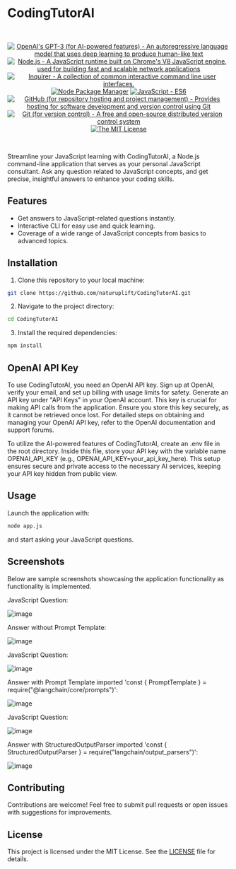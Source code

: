 # CodingTutorAI

<br/>
<p align="center">
    <a href="https://www.openai.com/" >
        <img alt="OpenAI's GPT-3 (for AI-powered features) - An autoregressive language model that uses deep learning to produce human-like text" src="https://img.shields.io/static/v1.svg?label=OpenAI&message=GPT-3-turbo&color=brightgreen" /></a>
    <a href="https://nodejs.org/" >
        <img alt="Node.js - A JavaScript runtime built on Chrome's V8 JavaScript engine, used for building fast and scalable network applications" src="https://img.shields.io/static/v1.svg?label=Node.js&message=JavaScript runtime&color=lightyellow" /></a>
    <a href="https://www.npmjs.com/package/inquirer/v/8.2.4" >
        <img alt="Inquirer - A collection of common interactive command line user interfaces." src="https://img.shields.io/static/v1.svg?label=npm&message=inquirer&color=blue" /></a>
    <a href="https://www.npmjs.com/" >
        <img alt="Node Package Manager" src="https://img.shields.io/static/v1.svg?label=npm&message=packages&color=lightblue" /></a>
    <a href="https://developer.mozilla.org/en-US/docs/Web/JavaScript" >
        <img alt="JavaScript - ES6" src="https://img.shields.io/static/v1.svg?label=JavaScript&message=ES6&color=violet" /></a>
    <a href="https://github.com/">
        <img alt="GitHub (for repository hosting and project management) - Provides hosting for software development and version control using Git" src="https://img.shields.io/static/v1.svg?label=GitHub&message=hosting&color=lightgrey" /></a>
    <a href="https://git-scm.com/">
        <img alt="Git (for version control) - A free and open-source distributed version control system" src="https://img.shields.io/static/v1.svg?label=Git&message=version control&color=black" /></a>
    <a href="https://opensource.org/license/mit/">
        <img alt="The MIT License" src="https://img.shields.io/static/v1.svg?label=License&message=MIT&color=lightgreen" /></a>
</p>
<br/>

Streamline your JavaScript learning with CodingTutorAI, a Node.js command-line application that serves as your personal JavaScript consultant. Ask any question related to JavaScript concepts, and get precise, insightful answers to enhance your coding skills.

## Features

-   Get answers to JavaScript-related questions instantly.
-   Interactive CLI for easy use and quick learning.
-   Coverage of a wide range of JavaScript concepts from basics to advanced topics.

## Installation

1. Clone this repository to your local machine:
```bash
git clone https://github.com/naturuplift/CodingTutorAI.git
```

2. Navigate to the project directory:
```bash
cd CodingTutorAI
```

3. Install the required dependencies:
```bash
npm install
```

## OpenAI API Key

To use CodingTutorAI, you need an OpenAI API key. Sign up at OpenAI, verify your email, and set up billing with usage limits for safety. Generate an API key under "API Keys" in your OpenAI account. This key is crucial for making API calls from the application. Ensure you store this key securely, as it cannot be retrieved once lost. For detailed steps on obtaining and managing your OpenAI API key, refer to the OpenAI documentation and support forums.

To utilize the AI-powered features of CodingTutorAI, create an .env file in the root directory. Inside this file, store your API key with the variable name OPENAI_API_KEY (e.g., OPENAI_API_KEY=your_api_key_here). This setup ensures secure and private access to the necessary AI services, keeping your API key hidden from public view.

## Usage

Launch the application with:
```bash
node app.js
```
and start asking your JavaScript questions.

## Screenshots

Below are sample screenshots showcasing the application functionality as functionality is implemented.

JavaScript Question:

![image](https://github.com/naturuplift/CodingTutorAI/assets/23546356/fd32e717-fc43-40d8-9e85-1b5593cee227)

Answer without Prompt Template:

![image](https://github.com/naturuplift/CodingTutorAI/assets/23546356/f9ac2556-79e1-4984-8d90-135cde4bf889)

JavaScript Question:

![image](https://github.com/naturuplift/CodingTutorAI/assets/23546356/37549180-dd37-4cfb-867c-a310c99f5d15)

Answer with Prompt Template imported 'const { PromptTemplate } = require("@langchain/core/prompts")':

![image](https://github.com/naturuplift/CodingTutorAI/assets/23546356/2d0f8c5b-c367-4b74-9f1a-a1e22fee3849)

JavaScript Question:

![image](https://github.com/naturuplift/CodingTutorAI/assets/23546356/37549180-dd37-4cfb-867c-a310c99f5d15)

Answer with StructuredOutputParser imported 'const { StructuredOutputParser } = require("langchain/output_parsers")':

![image](https://github.com/naturuplift/CodingTutorAI/assets/23546356/50108b20-bb13-4c0f-b623-d4647996fdb8)

## Contributing

Contributions are welcome! Feel free to submit pull requests or open issues with suggestions for improvements.

## License

This project is licensed under the MIT License. See the [LICENSE][MIT] file for details.

[MIT]: <https://github.com/naturuplift/CodingTutorAI/blob/main/LICENSE>
